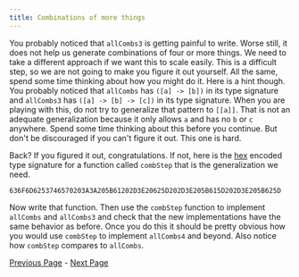 ```yaml
---
title: Combinations of more things
---
```


You probably noticed that `allCombs3` is getting painful to write.  Worse still,
it does not help us generate combinations of four or more things.  We need to
take a different approach if we want this to scale easily.  This is a
difficult step, so we are not going to make you figure it out yourself.  All
the same, spend some time thinking about how you might do it.  Here is a hint
though.  You probably noticed that `allCombs` has `([a] -> [b])` in its type
signature and `allCombs3` has `([a] -> [b] -> [c])` in its type signature.  When
you are playing with this, do not try to generalize that pattern to `[[a]]`.
That is not an adequate generalization because it only allows `a` and has no `b`
or `c` anywhere.  Spend some time thinking about this before you continue.  But
don't be discouraged if you can't figure it out.  This one is hard.

Back?  If you figured it out, congratulations.  If not, here is the
[hex](http://www.convertstring.com/EncodeDecode/HexDecode) encoded type
signature for a function called `combStep` that is the generalization we need.

    636F6D6253746570203A3A205B61202D3E20625D202D3E205B615D202D3E205B625D

Now write that function. Then use the `combStep` function to implement `allCombs`
and `allCombs3` and check that the new implementations have the same behavior as
before. Once you do this it should be pretty obvious how you would use `combStep`
to implement `allCombs4` and beyond. Also notice how `combStep` compares to
`allCombs`.

<!-- TODO: testing cases needed. -->

[Previous Page](ex3-4.html) - [Next Page](set4.html)
